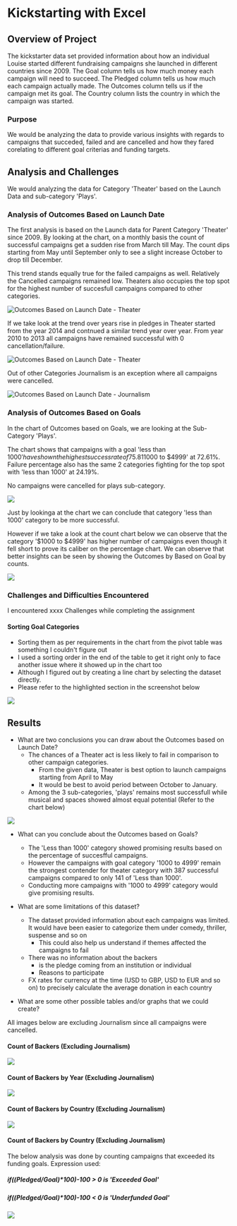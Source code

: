# Kickstarting with Excel

## Overview of Project
The kickstarter data set provided information about how an individual Louise started different fundraising campaigns she launched in different countries since 2009. 
The Goal column tells us how much money each campaign will need to succeed.
The Pledged column tells us how much each campaign actually made.
The Outcomes column tells us if the campaign met its goal.
The Country column lists the country in which the campaign was started.

### Purpose
We would be analyzing the data to provide various insights with regards to campaigns that succeded, failed and are cancelled and how they fared corelating to different goal criterias and funding targets.

## Analysis and Challenges
We would analyzing the data for Category 'Theater' based on the Launch Data and sub-category 'Plays'.

### Analysis of Outcomes Based on Launch Date
The first analysis is based on the Launch data for Parent Category 'Theater' since 2009.
By looking at the chart, on a monthly basis the count of successful campaigns get a sudden rise from March till May. 
The count dips starting from May until September only to see a slight increase October to drop till December. 

This trend stands equally true for the failed campaigns as well. Relatively the Cancelled campaigns remained low. Theaters also occupies the top spot for the highest number of succesfull campaigns compared to other categories.

![Outcomes Based on Launch Date - Theater](https://github.com/c3crocks/kickstarter/blob/main/Resources/Theater_Outcomes_vs_Launch.png)

If we take look at the trend over years rise in pledges in Theater started from the year 2014 and contnued a similar trend year over year. 
From year 2010 to 2013 all campaigns have remained successful with 0 cancellation/failure. 

![Outcomes Based on Launch Date - Theater](https://github.com/c3crocks/kickstarter/blob/main/Additional_Images/Thetres_Outcome_LaunchDate.png)

Out of other Categories Journalism is an exception where all campaigns were cancelled. 

![Outcomes Based on Launch Date - Journalism](https://github.com/c3crocks/kickstarter/blob/main/Additional_Images/Journalism_Outcome_LaunchData.png)

### Analysis of Outcomes Based on Goals
In the chart of Outcomes based on Goals, we are looking at the Sub-Category 'Plays'.

The chart shows that campaigns with a goal 'less than $1000' have shown the highest success rate of 75.81% trailing by goal category '$1000 to $4999' at 72.61%.
Failure percentage also has the same 2 categories fighting for the top spot with 'less than 1000' at 24.19%.

No campaigns were cancelled for plays sub-category. 

![](https://github.com/c3crocks/kickstarter/blob/main/Resources/Outcomes_vs_Goals.png?raw=true)

Just by lookinga at the chart we can conclude that category 'less than 1000' category to be more successful. 

However if we take a look at the count chart below we can observe that the category '$1000 to $4999' has higher number of campaigns even though it fell short to prove its caliber on the percentage chart. 
We can observe that better insights can be seen by showing the Outcomes by Based on Goal by counts. 

![](https://github.com/c3crocks/kickstarter/blob/main/Additional_Images/PlayCount.png)

### Challenges and Difficulties Encountered
I encountered xxxx Challenges while completing the assignment
#### Sorting Goal Categories 
- Sorting them as per requirements in the chart from the pivot table was something I couldn't figure out
- I used a sorting order in the end of the table to get it right only to face another issue where it showed up in the chart too
- Although I figured out by creating a line chart by selecting the dataset directly.
- Please refer to the highlighted section in the screenshot below

![](https://github.com/c3crocks/kickstarter/blob/main/Additional_Images/Outcomes_vs_Goal_Sorting.png)

## Results

- What are two conclusions you can draw about the Outcomes based on Launch Date?
	- The chances of a Theater act is less likely to fail in comparison to other campaign categories. 
		- From the given data, Theater is best option to launch campaigns starting from April to May
		- It would be best to avoid period between October to January. 
	- Among the 3 sub-categories, 'plays' remains most successfull while musical and spaces showed almost equal potential (Refer to the chart below)

![](https://github.com/c3crocks/kickstarter/blob/main/Additional_Images/Sub-Category_Outcome_LaunchDate.png) 

- What can you conclude about the Outcomes based on Goals?
	- The 'Less than 1000' category showed promising results based on the percentage of succesfful campaigns.
	- However the campaigns with goal category '1000 to 4999' remain the strongest contender for theater category with 387 successful campaigns compared to only 141 of 'Less than 1000'. 
	- Conducting more campaigns with '1000 to 4999' category would give promising results. 
	
- What are some limitations of this dataset?
	- The dataset provided information about each campaigns was limited. It would have been easier to categorize them under comedy, thriller, suspense and so on
		- This could also help us understand if themes affected the campaigns to fail
	- There was no information about the backers
		- is the pledge coming from an institution or individual
		- Reasons to participate
	- FX rates for currency at the time (USD to GBP, USD to EUR and so on) to precisely calculate the average donation in each country

- What are some other possible tables and/or graphs that we could create?

All images below are excluding Journalism since all campaigns were cancelled.
#### Count of Backers (Excluding Journalism)

![](https://github.com/c3crocks/kickstarter-analysis1/blob/main/Additional_Images/CountofBackers.png)

#### Count of Backers by Year (Excluding Journalism)

![](https://github.com/c3crocks/kickstarter-analysis1/blob/main/Additional_Images/CountofBackersOverTime.png)

#### Count of Backers by Country (Excluding Journalism)

![](https://github.com/c3crocks/kickstarter-analysis1/blob/main/Additional_Images/CountofBackersbycountry.png)

#### Count of Backers by Country (Excluding Journalism)

The below analysis was done by counting campaigns that exceeded its funding goals. 
Expression used: 
##### if((Pledged/Goal)*100)-100 > 0 is 'Exceeded Goal'
##### if((Pledged/Goal)*100)-100 < 0 is 'Underfunded Goal'

![](https://github.com/c3crocks/kickstarter-analysis1/blob/main/Additional_Images/GoalsPie.png)



